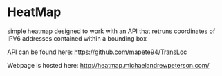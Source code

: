 # HeatMap

simple heatmap designed to work with an API that retruns coordinates of IPV6 addresses contained within a bounding box

API can be found here: https://github.com/mapete94/TransLoc

Webpage is hosted here: http://heatmap.michaelandrewpeterson.com/

